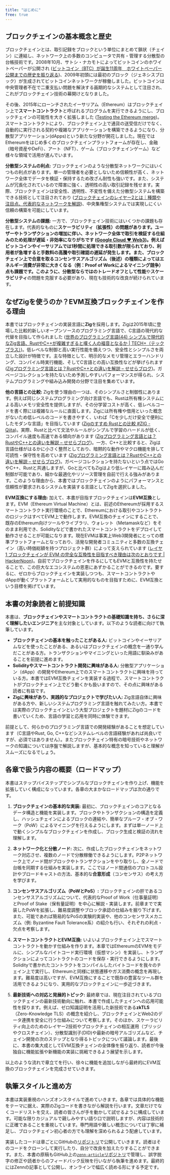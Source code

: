 ```yaml
---
title: "はじめに"
free: true
---
```


## ブロックチェインの基本概念と歴史

ブロックチェインとは、取引記録をブロックという単位にまとめて鎖状（チェイン）に連結し、ネットワーク上の多数のコンピュータで共有・管理する分散型の台帳技術です。2008年10月、サトシ・ナカモトによってビットコインのホワイトペーパーが公開され ([ビットコイン（BTC）が誕生11周年　ホワイトペーパー公開までの歴史を振り返る](https://coinpost.jp/?p=115638#:~:text=%E3%83%93%E3%83%83%E3%83%88%E3%82%B3%E3%82%A4%E3%83%B3%E3%81%AF31%E6%97%A5%E3%80%81%E3%83%9B%E3%83%AF%E3%82%A4%E3%83%88%E3%83%9A%E3%83%BC%E3%83%91%E3%83%BC%E3%81%AE%E5%85%AC%E9%96%8B%E6%97%A5%E3%81%8B%E3%82%8911%E5%91%A8%E5%B9%B4%E3%82%92%E8%BF%8E%E3%81%88%E3%81%9F%E3%80%82%E3%83%9B%E3%83%AF%E3%82%A4%E3%83%88%E3%83%9A%E3%83%BC%E3%83%91%E3%83%BC%E3%81%AF2008%E5%B9%B410%E6%9C%8831%E6%97%A5%E3%80%81%E3%82%B5%E3%83%88%E3%82%B7%E3%83%BB%E3%83%8A%E3%82%AB%E3%83%A2%E3%83%88%E3%81%AB%E3%82%88%E3%82%8A%E5%85%AC%E9%96%8B%E3%81%95%E3%82%8C%E3%81%9F%E3%80%82%E4%BB%AE%E6%83%B3%E9%80%9A%E8%B2%A8%E5%8F%96%E5%BC%95%E6%89%80%E3%83%90%20%E3%82%A4%E3%83%8A%E3%83%B3%E3%82%B9%E3%82%92%E3%81%AF%E3%81%98%E3%82%81%E3%80%81%E5%A4%9A%E3%81%8F%E3%81%AE%E4%BA%BA%E3%80%85%E3%81%8C%E3%80%81%E3%81%93%E3%81%AE%E5%81%89%E6%A5%AD%E3%82%92%E7%A5%9D%E7%A6%8F%E3%81%97%E3%81%A6%E3%81%84%E3%82%8B%E3%80%82))、2009年初頭には最初のブロック（ジェネシスブロック）が生成されてビットコインネットワークが稼働しました。ビットコインは中央管理者不在で二重支払い問題を解決する画期的なシステムとして注目され、これがブロックチェイン技術の幕開けとなりました。

その後、2015年にローンチされたイーサリアム（Ethereum）はブロックチェイン上で**スマートコントラクト**と呼ばれるプログラムを実行できるようにし、ブロックチェインの可能性を大きく拡張しました ([Testing the Ethereum merge](https://antithesis.com/case_studies/ethereum_merge/#:~:text=Ethereum%20is%20a%20decentralized%20blockchain,crypto%20projects%20across%20the%20globe))。スマートコントラクトにより、ブロックチェイン上で通貨の送受信だけでなく、自動的に実行される契約や複雑なアプリケーションを構築できるようになり、分散型アプリケーション(dApps)という新たな分野が開花しました。現在ではEthereumをはじめ多くのブロックチェインプラットフォームが存在し、金融（暗号資産やDeFi）、アート（NFT）、ゲーム（ブロックチェインゲーム）など様々な領域で活用が進んでいます。

**分散型システムの利点:** ブロックチェインのような分散型ネットワークにはいくつもの利点があります。単一の管理者を必要としないため信頼性が高く、ネットワーク全体でデータを検証・保持するため改ざん耐性も強いです。また、システムが冗長化されているので障害に強く、透明性の高い取引記録を残せます。実際、ブロックチェインは安全性、透明性、不変性を備えた分散型システムを構築できる技術として注目されており ([ブロックチェインのレイヤー2とは｜種類や注目点、代表的なネットワークを解説](https://coinpost.jp/?p=450171#:~:text=%E3%83%96%E3%83%AD%E3%83%83%E3%82%AF%E3%83%81%E3%82%A7%E3%83%BC%E3%83%B3%E3%81%AF%E5%AE%89%E5%85%A8%E6%80%A7%E3%80%81%E9%80%8F%E6%98%8E%E6%80%A7%E3%80%81%E4%B8%8D%E5%A4%89%E6%80%A7%E3%82%92%E5%82%99%E3%81%88%E3%81%9F%E5%88%86%E6%95%A3%E5%9E%8B%E3%82%B7%E3%82%B9%E3%83%86%E3%83%A0%E3%82%92%E6%A7%8B%E7%AF%89%E3%81%A7%E3%81%8D%E3%82%8B%E5%88%A9%E7%82%B9%E3%81%8C%E3%81%82%E3%82%8A%E3%80%81%E3%81%9D%E3%81%AE%E6%99%AE%E5%8F%8A%E3%81%8C%E9%80%B2%E3%82%93%E3%81%A7%E3%81%84%E3%82%8B%E3%80%82))、中央集権型システムでは実現しにくい信頼の構築を可能にしています。

**分散型システムの課題:** 一方で、ブロックチェイン技術にはいくつかの課題も存在します。代表的なものに**スケーラビリティ（拡張性）**の問題があります。ユーザーやトランザクションの増加に伴い、ネットワーク全体で取引を検証する仕組みのため処理が遅延・非効率になりがちです ([Google Cloud ❤ Web3](https://zenn.dev/google_cloud_jp/articles/0795db18a936ba#:~:text=%E3%82%B9%E3%82%B1%E3%83%BC%E3%83%A9%E3%83%93%E3%83%AA%E3%83%86%E3%82%A3%3A%20%E3%83%96%E3%83%AD%E3%83%83%E3%82%AF%E3%83%81%E3%82%A7%E3%83%BC%E3%83%B3%E3%83%8D%E3%83%83%E3%83%88%E3%83%AF%E3%83%BC%E3%82%AF%E3%81%AF%E3%80%81%E7%89%B9%E3%81%AB%E3%83%A6%E3%83%BC%E3%82%B6%E3%83%BC%E6%95%B0%E3%81%A8%E3%83%88%E3%83%A9%E3%83%B3%E3%82%B6%E3%82%AF%E3%82%B7%E3%83%A7%E3%83%B3%E6%95%B0%E3%81%8C%E5%A2%97%E3%81%88%E3%82%8B%E3%81%AB%E3%81%A4%E3%82%8C%E3%81%A6%E3%80%81%E9%81%85%E3%81%8F%E3%81%A6%E9%9D%9E%E5%8A%B9%E7%8E%87%E3%81%AB%E3%81%AA%E3%82%8B%E5%8F%AF%E8%83%BD%E6%80%A7%E3%81%8C%E3%81%82%E3%82%8A%E3%81%BE%E3%81%99%E3%80%82%E3%81%93%E3%82%8C%E3%81%AF%E3%80%81%E3%81%99%E3%81%B9%E3%81%A6%E3%81%AE%E3%83%88%E3%83%A9%20%E3%83%B3%E3%82%B6%E3%82%AF%E3%82%B7%E3%83%A7%E3%83%B3%E3%81%8C%E3%83%8D%E3%83%83%E3%83%88%E3%83%AF%E3%83%BC%E3%82%AF%E4%B8%8A%E3%81%AE%E3%81%99%E3%81%B9%E3%81%A6%E3%81%AE%E3%83%8E%E3%83%BC%E3%83%89%E3%81%AB%E3%82%88%E3%81%A3%E3%81%A6%E6%A4%9C%E8%A8%BC%E3%81%95%E3%82%8C%E3%82%8B%E5%BF%85%E8%A6%81%E3%81%8C%E3%81%82%E3%82%8B%E3%81%9F%E3%82%81%E3%81%A7%E3%81%82%E3%82%8A%E3%80%81%E3%81%93%E3%82%8C%E3%81%AF%E9%9D%9E%E5%B8%B8%E3%81%AB%E6%99%82%E9%96%93%E3%81%8C%E3%81%8B%E3%81%8B%E3%82%8B%E3%83%97%E3%83%AD%E3%82%BB%E3%82%B9%E3%81%A8%E3%81%AA%E3%82%8B%E5%8F%AF%E8%83%BD%E6%80%A7%E3%81%8C%E3%81%82%E3%82%8A%E3%81%BE%E3%81%99%E3%80%82))。例えばビットコインやイーサリアムでは1秒間に処理できる取引数が限られており、利用者が急増すると手数料の高騰や取引確認の遅延が発生します。また、ブロックチェイン上で合意を取るコンセンサスアルゴリズム（後述）の種類によってはエネルギー消費が非常に大きくなる（例：Proof of Workによるマイニング競争）点も課題です。このように、分散型ならではのトレードオフとして**性能**や**スケーラビリティ**の問題を克服する必要があり、現在も技術的な改良が続けられています。

## なぜZigを使うのか？EVM互換ブロックチェインを作る理由

本書ではブロックチェインの実装言語に**Zig**を採用します。Zigは2015年頃に登場した比較的新しいオープンソースのプログラミング言語で、C言語の現代的な代替を目指して作られました ([世界のプログラミング言語(44) シンプルで現代的なZig言語、RustやC++が複雑すぎると嘆く人の福音となるか | TECH+（テックプラス）](https://news.mynavi.jp/techplus/article/programinglanguageoftheworld-44/#:~:text=Zig%E3%81%AF2015%E5%B9%B4%E3%81%AB%E7%99%BB%E5%A0%B4%E3%81%97%E3%81%9F%E6%96%B0%E3%81%97%E3%81%84%E3%82%AA%E3%83%BC%E3%83%97%E3%83%B3%E3%82%BD%E3%83%BC%E3%82%B9%E3%81%AE%E3%83%97%E3%83%AD%E3%82%B0%E3%83%A9%E3%83%9F%E3%83%B3%E3%82%B0%E8%A8%80%E8%AA%9E%E3%81%A7%E3%81%99%E3%80%82Go%E8%A8%80%E8%AA%9E%E3%82%84Rust%E8%A8%80%E8%AA%9E%E3%81%AE%E3%82%88%E3%81%86%E3%81%AB%E3%80%81C%E8%A8%80%E8%AA%9E%E3%81%AE%E7%BD%AE%E3%81%8D%E6%8F%9B%E3%81%88%E3%82%92%E7%9B%AE%E6%A8%99%E3%81%AB%E3%81%97%E3%81%9F%E3%82%B3%E3%83%B3%E3%83%91%E3%82%A4%E3%83%A9%E8%A8%80%E8%AA%9E%E3%81%A7%E3%81%99%E3%80%82%E3%81%9D%E3%81%AE%E6%9C%80%20%E5%A4%A7%E3%81%AE%E7%89%B9%E5%BE%B4%E3%81%AF%E3%82%B7%E3%83%B3%E3%83%97%E3%83%AB%E3%81%A7%E3%81%82%E3%82%8B%E3%81%93%E3%81%A8%E3%81%A7%E3%81%99%E3%80%82%E7%A2%BA%E3%81%8B%E3%81%AB%E3%80%81%E3%83%9E%E3%82%AF%E3%83%AD%E3%82%82%E3%83%97%E3%83%AA%E3%83%97%E3%83%AD%E3%82%BB%E3%83%83%E3%82%B5%E3%82%82%E3%81%82%E3%82%8A%E3%81%BE%E3%81%9B%E3%82%93%E3%81%8C%E3%80%81%E7%8F%BE%E4%BB%A3%E7%9A%84%E3%81%AA%E8%A8%80%E8%AA%9E%E3%81%AB%E4%BB%95%E4%B8%8A%E3%81%8C%E3%81%A3%E3%81%A6%E3%81%84%E3%81%BE%E3%81%99%E3%80%82%E6%9C%80%E8%BF%91%E8%A9%B1%E9%A1%8C%E3%81%AB%E3%81%AA%E3%82%8B%E3%81%93%E3%81%A8%E3%81%8C%E5%A2%97%E3%81%88%E3%81%A6%E3%81%8D%E3%81%9F%E3%81%AE%E3%81%A7%E8%A9%A6%E3%81%97%E3%81%A6%E3%81%BF%E3%81%BE%E3%81%97%E3%82%87%20%E3%81%86%E3%80%82))。低レベルな制御と高い実行性能を備えつつ、安全性とシンプルさを両立した設計が特徴です。主な特徴として、明示的なメモリ管理とエラーハンドリング、コンパイル時実行機能、そしてC言語との高い互換性などが挙げられます ([Zigプログラミング言語とは？RustやC++との違いを解説 – せせらブログ](https://sesera231.com/archives/7703#:~:text=,C%E8%A8%80%E8%AA%9E%E3%81%A8%E3%81%AE%E7%9B%B8%E4%BA%92%E9%81%8B%E7%94%A8%E6%80%A7%E3%81%8C%E9%AB%98%E3%81%84))。ガベージコレクションを持たないため予測しやすいパフォーマンスが得られ、システムプログラミングや組み込み開発の分野で注目を集めています。

**他の言語との比較:** Zigを使う理由の一つは、そのシンプルさと制御性にあります。例えば同じシステムプログラミング向け言語でも、Rustは所有権システムによる高いメモリ安全性を提供しますが、その分学習コストが高く、低レベルコードを書く際には複雑なルールに直面します。Zigには所有権や借用といった概念がないため低レベルのコードを書きやすく、いわば「Cを少しだけ安全で便利にしたモダンな言語」を目指しています ([Zigのすすめ Rustとの比較 #ZIG - Qiita](https://qiita.com/lechatthecat/items/d448727b817b7b03b535#:~:text=%E4%B8%80%E6%96%B9%E3%81%A7%E3%80%81%E3%80%8CC%E3%81%AE%E3%82%88%E3%81%86%E3%81%AB%E3%82%B7%E3%83%B3%E3%83%97%E3%83%AB%E3%81%A0%E3%81%91%E3%81%A9%E3%80%81%E3%82%82%E3%81%86%E5%B0%91%E3%81%97%E4%BE%BF%E5%88%A9%E3%81%AA%E6%A9%9F%E8%83%BD%E3%82%84%E5%8E%B3%E6%A0%BC%E3%81%AA%E5%9E%8B%E3%83%81%E3%82%A7%E3%83%83%E3%82%AF%E3%81%8C%E6%AC%B2%E3%81%97%E3%81%84%E3%80%8D%E3%81%A8%E3%81%84%E3%81%A3%E3%81%9F%E3%83%8B%E3%83%BC%E3%82%BA%E3%81%AB%E5%AF%BE%E3%81%97%E3%81%A6%E3%81%AF%E3%80%81Zig%E3%81%AE%E3%82%88%E3%81%86%E3%81%AA%E3%82%A2%E3%83%97%E3%83%AD%E3%83%BC%E3%83%81%E3%81%AF%E9%9D%9E%E5%B8%B8%E3%81%AB%E9%AD%85%E5%8A%9B%E7%9A%84%E3%81%AB%E8%A6%8B%E3%81%88%E3%81%BE%E3%81%99%E3%80%82Z%20ig%E3%81%AF%E6%89%80%E6%9C%89%E6%A8%A9%E3%82%84%E5%80%9F%E7%94%A8%E3%81%AA%E3%81%A9%E3%81%AE%E6%A6%82%E5%BF%B5%E3%81%8C%E3%81%AA%E3%81%84%E3%81%9F%E3%82%81%E3%80%81%E4%BD%8E%E3%83%AC%E3%83%99%E3%83%AB%E3%81%AB%E8%B8%8F%E3%81%BF%E8%BE%BC%E3%82%93%E3%81%A0%E3%82%B3%E3%83%BC%E3%83%89%E3%82%92%E6%9B%B8%E3%81%8F%E9%9A%9B%E3%81%AE%E7%85%A9%E3%82%8F%E3%81%97%E3%81%95%E3%81%8C%E3%81%82%E3%82%8A%E3%81%BE%E3%81%9B%E3%82%93%E3%80%82%E8%A8%80%E3%81%84%E6%8F%9B%E3%81%88%E3%82%8B%E3%81%A8%E3%80%81%E2%80%9CC%E3%82%92%E3%81%A1%E3%82%87%E3%81%A3%E3%81%A8%E3%81%A0%E3%81%91%E5%AE%89%E5%85%A8%E3%83%BB%E4%BE%BF%E5%88%A9%E3%81%AB%E3%81%97%E3%81%9F%E3%83%A2%E3%83%80%E3%83%B3%E3%81%AA%E8%A8%80%E8%AA%9E))。実際、Rustと比べて文法やルールがシンプルで学習のハードルが低く、コンパイル速度も高速である傾向があります ([Zigプログラミング言語とは？RustやC++との違いを解説 – せせらブログ](https://sesera231.com/archives/7703#:~:text=,%E3%82%B3%E3%83%B3%E3%83%91%E3%82%A4%E3%83%AB%E9%80%9F%E5%BA%A6%E3%81%AFZig%E3%81%AE%E6%96%B9%E3%81%8C%E9%80%9F%E3%81%84%E5%82%BE%E5%90%91))。一方、C++と比較すると、Zigは言語仕様がはるかに小さく整然としており、暗黙的な動作やマクロ機能を排して可読性・保守性を高めています ([Zigプログラミング言語とは？RustやC++との違いを解説 – せせらブログ](https://sesera231.com/archives/7703#:~:text=,%E3%82%AC%E3%83%99%E3%83%BC%E3%82%B8%E3%82%B3%E3%83%AC%E3%82%AF%E3%82%B7%E3%83%A7%E3%83%B3%E3%81%8C%E3%81%AA%E3%81%84%E7%82%B9%E3%81%AF%E5%85%B1%E9%80%9A))。ガベージコレクションを持たないという点ではGoやC++、Rustと共通しますが、Goと比べてもZigはより低レイヤーに踏み込んだ制御が可能であり、細かな最適化やリソース管理を自前で行える強みがあります。このような理由から、本書ではブロックチェインのようにパフォーマンスと信頼性が要求されるシステムを実装する言語としてZigを選択しました。

**EVM互換にする理由:** 加えて、本書が目指すブロックチェインは**EVM互換**とします。EVM（Ethereum Virtual Machine）とは、前述のEthereumが採用するスマートコントラクト実行環境のことで、Ethereumにおける取引やコントラクトのロジックはすべてEVM上で動作します。EVM互換のチェインにすることで、既存のEthereum向けツールやライブラリ、ウォレット（Metamaskなど）をそのまま利用でき、Solidityなどで書かれたスマートコントラクトをデプロイして動作させることが可能になります。現在EVMは事実上Web3開発者にとっての標準プラットフォームとなっており、活発な開発者コミュニティと多数の互換チェイン（高い時価総額を持つプロジェクト群）によって支えられています ([レイヤ 1 ブロックチェインが EVM の完全な互換性を目指すべき理由は次のとおりです | HackerNoon](https://hackernoon.com/lang/ja/%E3%83%AC%E3%82%A4%E3%83%A4-1-%E3%83%96%E3%83%AD%E3%83%83%E3%82%AF%E3%83%81%E3%82%A7%E3%83%BC%E3%83%B3%E3%81%8C%E5%AE%8C%E5%85%A8%E3%81%AA-evm-%E4%BA%92%E6%8F%9B%E6%80%A7%E3%82%92%E7%9B%AE%E6%8C%87%E3%81%99%E3%81%B9%E3%81%8D%E7%90%86%E7%94%B1%E3%81%AF%E3%81%93%E3%81%93%E3%81%AB%E3%81%82%E3%82%8A%E3%81%BE%E3%81%99#:~:text=%E6%B4%BB%E7%99%BA%E3%81%AA%E9%96%8B%E7%99%BA%E8%80%85%E3%82%B3%E3%83%9F%E3%83%A5%E3%83%8B%E3%83%86%E3%82%A3%E3%81%A8%E4%BA%92%E6%8F%9B%E6%80%A7%E3%81%AE%E3%81%82%E3%82%8B%E6%99%82%E4%BE%A1%E7%B7%8F%E9%A1%8D%E3%81%AE%E9%AB%98%E3%81%84%E3%83%96%E3%83%AD%E3%83%83%E3%82%AF%E3%83%81%E3%82%A7%E3%83%BC%E3%83%B3%E3%81%8C%E5%A4%9A%E6%95%B0%E3%81%82%E3%82%8B%20EVM%20%E3%81%AF%E3%80%81Web3%20%E9%96%8B%E7%99%BA%E8%80%85%E3%81%AB%E3%81%A8%E3%81%A3%E3%81%A6%E3%81%AE%E4%BA%8B%E5%AE%9F%E4%B8%8A%E3%81%AE%E6%A8%99%E6%BA%96%E3%81%A7%E3%81%99%E3%80%82%E6%A5%AD%E7%95%8C%E3%81%8C%E5%9B%9E%E5%BE%A9%E3%81%AE%E6%BA%96%E5%82%99%E3%82%92%E3%81%97%E3%81%A6%E3%81%84%20%E3%82%8B%E3%81%9F%E3%82%81%E3%80%81%E4%BB%96%E3%81%AE%E3%83%95%E3%83%AC%E3%83%BC%E3%83%A0%E3%83%AF%E3%83%BC%E3%82%AF%E4%B8%8A%E3%81%AB%E6%A7%8B%E7%AF%89%E3%81%95%E3%82%8C%E3%81%9F%E3%83%96%E3%83%AD%E3%83%83%E3%82%AF%E3%83%81%E3%82%A7%E3%83%BC%E3%83%B3%E3%81%AF%E3%80%81%E3%83%96%E3%83%AD%E3%83%83%E3%82%AF%E3%83%81%E3%82%A7%E3%83%BC%E3%83%B3%E3%81%B8%E3%81%AE%E3%82%B5%E3%83%9D%E3%83%BC%E3%83%88%E3%81%AE%E8%BF%BD%E5%8A%A0%E3%82%92%E5%84%AA%E5%85%88%E3%81%99%E3%82%8B%E5%BF%85%E8%A6%81%E3%81%8C%E3%81%82%E3%82%8A%E3%81%BE%E3%81%99%E3%80%82))。自前でブロックチェインを作るにしてもEVMと互換性を持たせることで、この巨大なエコシステムの恩恵にあずかることができるのです。要するに、ゼロからブロックチェインを実装しつつも、スマートコントラクトやdAppが動くプラットフォームとして実用的なものを目指すために、EVM互換という目標を掲げています。

## 本書の対象読者と前提知識

本書は、**ブロックチェインやスマートコントラクトの基礎知識を持ち、さらに深く理解したいエンジニア**を主な対象としています。以下のような読者に向けて執筆しています。

- **ブロックチェインの基本を触ったことがある人:** ビットコインやイーサリアムなどを使ったことがある、あるいはブロックチェインの概念を一通り学んだことがある方。トランザクションやマイニングといった用語に馴染みがあることを前提に進めます。
- **Solidityやスマートコントラクト開発に興味がある人:** 分散型アプリケーション（dApp）の開発やEthereum上でのスマートコントラクトに興味を持っている方。本書ではEVM互換チェインを実装する過程で、スマートコントラクトがブロックチェイン上でどう動くかも扱いますので、その点に興味がある読者に有益です。
- **Zigに興味があり、実践的なプロジェクトで学びたい人:** Zig言語自体に興味がある方や、新しいシステムプログラミング言語を触れてみたい方。本書では実際のブロックチェインという大型プロジェクトを題材にZigのコードを書いていくため、言語の学習と応用を同時に体験できます。

前提として、何らかのプログラミング言語での開発経験があることを想定しています（C言語やRust, Go, C++などシステムレベルの言語経験があれば尚良いですが、必須ではありません）。またブロックチェイン特有の暗号技術やネットワークの知識については序盤で解説しますが、基本的な概念を知っていると理解がスムーズになるでしょう。

## 各章で扱う内容の概要（ロードマップ）

本書はステップバイステップでシンプルなブロックチェインを作り上げ、機能を拡張していく構成になっています。各章の大まかなロードマップは次の通りです。

1. **ブロックチェインの基本的な実装:** 最初に、ブロックチェインのコアとなるデータ構造と機能を実装します。ブロックやトランザクションの構造を定義し、ハッシュチェインによるブロックの連結や、簡単なプルーフ・オブ・ワーク（PoW）によるマイニングを行えるようにします。まずは単一ノード上で動くシンプルなブロックチェインを作成し、ブロック生成と検証の流れを理解します。

2. **ネットワーク化と分散ノード:** 次に、作成したブロックチェインをネットワーク対応させ、複数のノードで分散稼働できるようにします。P2Pネットワーク上でノード間がブロックやトランザクションをやり取りし、全ノードで台帳を同期する仕組みを実装します。ここではノード間通信のプロトコル設計やブロードキャストの方法、基本的な**合意形成**（コンセンサス）の考え方を学びます。

3. **コンセンサスアルゴリズム（PoWとPoS）:** ブロックチェインの肝であるコンセンサスアルゴリズムについて、代表的なProof of Work（仕事量証明）とProof of Stake（保有量証明）を中心に解説・実装します。前章までで実装したPoWを拡張し、難易度調整やブロック承認の仕組みを掘り下げます。また、可能であれば簡易的なPoSの実験的実装や、他のコンセンサスメカニズム（例: Byzantine Fault Tolerance系）の紹介も行い、それぞれの利点・欠点を考察します。

4. **スマートコントラクトとEVM互換:** いよいよブロックチェイン上でスマートコントラクトを動かす仕組みを作ります。本章ではEthereumのEVMをモデルに、シンプルなバイトコード実行環境（仮想マシン）を実装し、トランザクションによってコントラクトのコードを保存・実行できるようにします。Solidityで書かれたコントラクトをコンパイルしたバイトコードを我々のチェイン上で実行し、Ethereumと同様に状態遷移やガス消費の概念を再現します。難易度は高いですが、EVM互換にすることで既存の豊富なツール群を活用できるようになり、実用的なブロックチェインに一歩近づきます。

5. **最新技術への対応と発展的トピック:** 最終章では、現在注目されているブロックチェインの最新技術動向に触れ、本書で作成したチェインへの応用可能性を探ります。例えば、ゼロ知識証明を活用した新技術である**zkTLS**（Zero-Knowledge TLS）の概念を紹介し、ブロックチェインとWeb2のデータ連携を安全に行う仕組みについて考察します。そのほか、スケーラビリティ向上のためのレイヤー2技術やブロックチェインの相互運用（ブリッジやクロスチェイン）、分散型識別子(DID)や最新の暗号アルゴリズムなど、チェイン開発の次のステップとなり得るトピックについて議論します。最後に、本書の集大成としてEVM互換チェインの全体像を振り返り、読者が今後独自に機能拡張や新機能の実装に挑戦できるよう展望を示します。

以上のような流れで章立てを行い、徐々に機能を追加しながら最終的にEVM互換のブロックチェインを完成させていきます。

## 執筆スタイルと進め方

本書は実装重視のハンズオンスタイルで進めていきます。各章では具体的な機能をテーマに据え、実際のZigコードを書きながら解説を行います。文章だけでなくコードリストを交え、読者の皆さんが手を動かして試せるように構成しています。可能な限りカジュアルで親しみやすい語り口で説明しますが、内容は技術的に正確であることを重視しています。専門用語や難しい概念については丁寧に補足し、ブロックチェイン初心者の方でも理解を深められるよう配慮しています。

実装したコードは章ごとにGitHubの[リポジトリ](https://github.com/susumutomita/BlockChain)で公開していきます。読者はそのコードをクローンして実行したり、自分で改良を加えたりすることができます。また、本書の原稿もGitHub上の[`zenn-article`リポジトリ](https://github.com/susumutomita/zenn-article)で管理し、誤字脱字の修正や読者からのフィードバック反映を行いながら執筆を進めます。最終的にはZennの記事として公開し、オンラインで幅広く読める形にする予定です。
